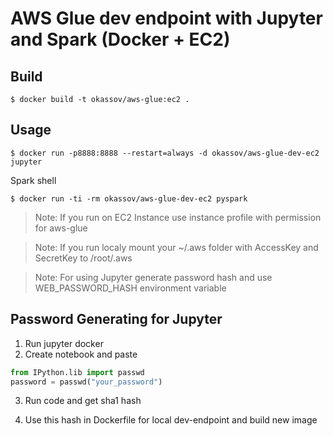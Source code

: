 # AWS Glue dev endpoint with Jupyter and Spark (Docker + EC2)

## Build

```console
$ docker build -t okassov/aws-glue:ec2 .
```

## Usage

```console
$ docker run -p8888:8888 --restart=always -d okassov/aws-glue-dev-ec2 jupyter
```

Spark shell

```console
$ docker run -ti -rm okassov/aws-glue-dev-ec2 pyspark
```

> Note: If you run on EC2 Instance use instance profile with permission for aws-glue

> Note: If you run localy mount your ~/.aws folder with AccessKey and SecretKey to /root/.aws

> Note: For using Jupyter generate password hash and use WEB_PASSWORD_HASH environment variable

## Password Generating for Jupyter

1. Run jupyter docker
2. Create notebook and paste

```python
from IPython.lib import passwd
password = passwd("your_password")
```

3. Run code and get sha1 hash

4. Use this hash in Dockerfile for local dev-endpoint and build new image

